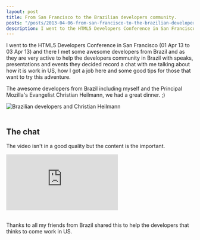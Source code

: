 ```yaml
---
layout: post
title: From San Francisco to the Brazilian developers community.
posts: "/posts/2013-04-06-from-san-francisco-to-the-brazilian-developers-community/"
description: I went to the HTML5 Developers Conference in San Francisco (01 Apr 13 to 03 Apr 13) and there I met some awesome developers from Brazil and as they are very active to help the developers community in Brazil with speaks, presentations and events they decided record a chat with me talking about how it is work in US, how I got a job here and some good tips for those that want to try this adventure.
---
```

 
I went to the HTML5 Developers Conference in San Francisco (01 Apr 13 to 03 Apr 13) and there I met some awesome developers from Brazil and as they are very active to help the developers community in Brazil with speaks, presentations and events they decided record a chat with me talking about how it is work in US, how I got a job here and some good tips for those that want to try this adventure.

The awesome developers from Brazil including myself and the Principal Mozilla's Evangelist Christian Heilmann, we had a great dinner. ;)

<div class="fluidImg">
<img src="/assets/images/post-images/sf-dinner.jpg" alt="Brazilian developers and Christian Heilmann">
</div>

<br>

## The chat

The video isn't in a good quality but the content is the important.

<div class="fluidMedia">
	<iframe src="https://www.youtube.com/embed/73RVbGcZQXk" frameborder="0" allowfullscreen="allowfullscreen"> </iframe>
</div>

<br>

Thanks to all my friends from Brazil shared this to help the developers that thinks to come work in US.